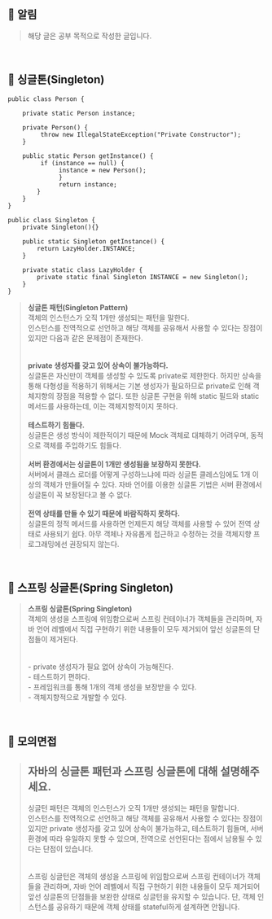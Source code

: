 ## **📌 알림** 
> 해당 글은 공부 목적으로 작성한 글입니다.

<br>

## **📌 싱글톤(Singleton)**
```
public class Person { 

    private static Person instance; 

    private Person() {
         throw new IllegalStateException("Private Constructor"); 
    } 

    public static Person getInstance() {
         if (instance == null) {
              instance = new Person(); 
              } 
              return instance; 
        }     
    }
}

public class Singleton { 
    private Singleton(){} 

    public static Singleton getInstance() { 
        return LazyHolder.INSTANCE; 
    }

    private static class LazyHolder { 
        private static final Singleton INSTANCE = new Singleton(); 
    } 
}
```

> **싱글톤 패턴(Singleton Pattern)**  
> 객체의 인스턴스가 오직 1개만 생성되는 패턴을 말한다.  
> 인스턴스를 전역적으로 선언하고 해당 객체를 공유해서 사용할 수 있다는 장점이 있지만 다음과 같은 문제점이 존재한다.  
> <br>  
> **private 생성자를 갖고 있어 상속이 불가능하다.**  
> 싱글톤은 자신만이 객체를 생성할 수 있도록 private로 제한한다. 하지만 상속을 통해 다형성을 적용하기 위해서는 기본 생성자가 필요하므로 private로 인해 객체지향의 장점을 적용할 수 없다. 또한 싱글톤 구현을 위해 static 필드와 static 메서드를 사용하는데, 이는 객체지향적이지 못하다.  
> <br>
> **테스트하기 힘들다.**  
> 싱글톤은 생성 방식이 제한적이기 때문에 Mock 객체로 대체하기 어려우며, 동적으로 객체를 주입하기도 힘들다.  
> <br>
> **서버 환경에서는 싱글톤이 1개만 생성됨을 보장하지 못한다.**  
> 서버에서 클래스 로더를 어떻게 구성하느냐에 따라 싱글톤 클레스임에도 1개 이상의 객체가 만들어질 수 있다. 자바 언어를 이용한 싱글톤 기법은 서버 환경에서 싱글톤이 꼭 보장된다고 볼 수 없다.   
> <br>
> **전역 상태를 만들 수 있기 때문에 바람직하지 못하다.**  
> 싱글톤의 정적 메서드를 사용하면 언제든지 해당 객체를 사용할 수 있어 전역 상태로 사용되기 쉽다. 아무 객체나 자유롭게 접근하고 수정하는 것을 객체지향 프로그래밍에선 권장되지 않는다.

<br>

## **📌 스프링 싱글톤(Spring Singleton)**
> **스프링 싱글톤(Spring Singleton)**  
> 객체의 생성을 스프링에 위임함으로써 스프링 컨테이너가 객체들을 관리하며, 자바 언어 레벨에서 직접 구현하기 위한 내용들이 모두 제거되어 앞선 싱글톤의 단점들이 제거된다.  
> <br>  
> \- private 생성자가 필요 없어 상속이 가능해진다.  
> \- 테스트하기 편하다.  
> \- 프레임워크를 통해 1개의 객체 생성을 보장받을 수 있다.  
> \- 객체지향적으로 개발할 수 있다.

<br>

## **📌 모의면접**
> **자바의 싱글톤 패턴과 스프링 싱글톤에 대해 설명해주세요.**  
> ---
> 
> 싱글턴 패턴은 객체의 인스턴스가 오직 1개만 생성되는 패턴을 말합니다.  
> 인스턴스를 전역적으로 선언하고 해당 객체를 공유해서 사용할 수 있다는 장점이 있지만 private 생성자를 갖고 있어 상속이 불가능하고, 테스트하기 힘들며, 서버 환경에 따라 유일하지 못할 수 있으며, 전역으로 선언된다는 점에서 남용될 수 있다는 단점이 있습니다.  
> <br>  
> 스프링 싱글턴은 객체의 생성을 스프링에 위임함으로써 스프링 컨테이너가 객체들을 관리하며, 자바 언어 레벨에서 직접 구현하기 위한 내용들이 모두 제거되어 앞선 싱글톤의 단점들을 보완한 상태로 싱글턴을 유지할 수 있습니다. 단, 객체 인스턴스를 공유하기 때문에 객체 상태를 stateful하게 설계하면 안됩니다.
